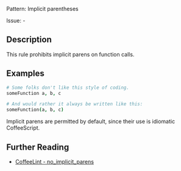 Pattern: Implicit parentheses

Issue: -

## Description

This rule prohibits implicit parens on function calls.

## Examples

``` coffeescript
# Some folks don't like this style of coding.
someFunction a, b, c

# And would rather it always be written like this:
someFunction(a, b, c)
```

Implicit parens are permitted by default, since their use is idiomatic CoffeeScript.

## Further Reading

* [CoffeeLint - no_implicit_parens](http://www.coffeelint.org/#options)